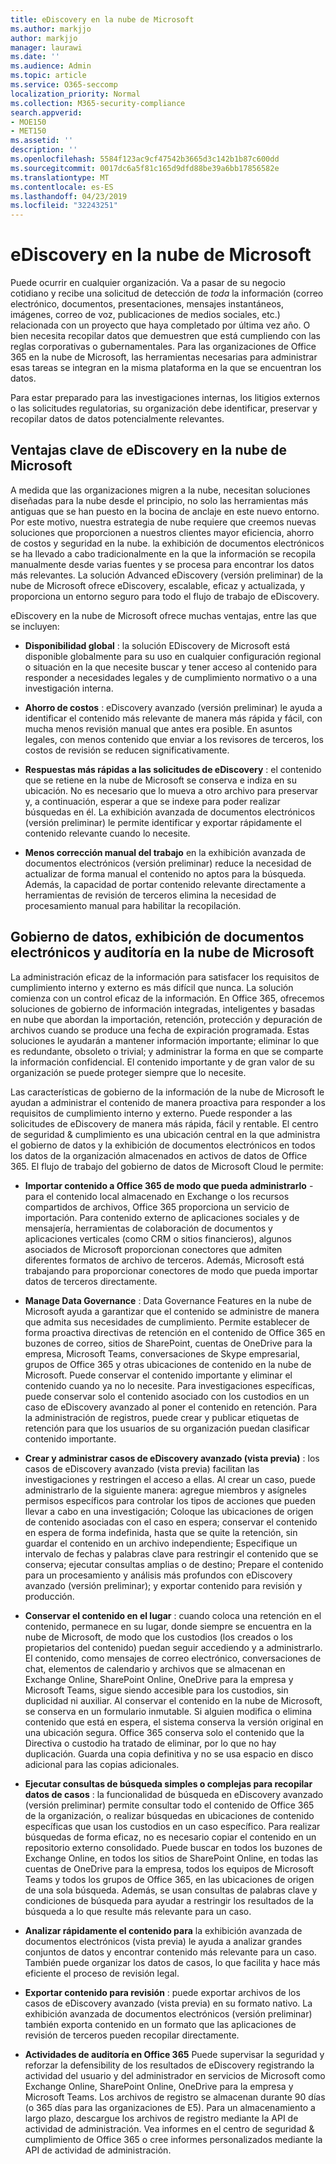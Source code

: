```yaml
---
title: eDiscovery en la nube de Microsoft
ms.author: markjjo
author: markjjo
manager: laurawi
ms.date: ''
ms.audience: Admin
ms.topic: article
ms.service: O365-seccomp
localization_priority: Normal
ms.collection: M365-security-compliance
search.appverid:
- MOE150
- MET150
ms.assetid: ''
description: ''
ms.openlocfilehash: 5584f123ac9cf47542b3665d3c142b1b87c600dd
ms.sourcegitcommit: 0017dc6a5f81c165d9dfd88be39a6bb17856582e
ms.translationtype: MT
ms.contentlocale: es-ES
ms.lasthandoff: 04/23/2019
ms.locfileid: "32243251"
---
```

# <a name="ediscovery-in-the-microsoft-cloud"></a>eDiscovery en la nube de Microsoft

Puede ocurrir en cualquier organización. Va a pasar de su negocio cotidiano y recibe una solicitud de detección de *toda* la información (correo electrónico, documentos, presentaciones, mensajes instantáneos, imágenes, correo de voz, publicaciones de medios sociales, etc.) relacionada con un proyecto que haya completado por última vez año. O bien necesita recopilar datos que demuestren que está cumpliendo con las reglas corporativas o gubernamentales. Para las organizaciones de Office 365 en la nube de Microsoft, las herramientas necesarias para administrar esas tareas se integran en la misma plataforma en la que se encuentran los datos.

Para estar preparado para las investigaciones internas, los litigios externos o las solicitudes regulatorias, su organización debe identificar, preservar y recopilar datos de datos potencialmente relevantes.


## <a name="key-benefits-of-ediscovery-in-the-microsoft-cloud"></a>Ventajas clave de eDiscovery en la nube de Microsoft

A medida que las organizaciones migren a la nube, necesitan soluciones diseñadas para la nube desde el principio, no solo las herramientas más antiguas que se han puesto en la bocina de anclaje en este nuevo entorno. Por este motivo, nuestra estrategia de nube requiere que creemos nuevas soluciones que proporcionen a nuestros clientes mayor eficiencia, ahorro de costos y seguridad en la nube. la exhibición de documentos electrónicos se ha llevado a cabo tradicionalmente en la que la información se recopila manualmente desde varias fuentes y se procesa para encontrar los datos más relevantes. La solución Advanced eDiscovery (versión preliminar) de la nube de Microsoft ofrece eDiscovery, escalable, eficaz y actualizada, y proporciona un entorno seguro para todo el flujo de trabajo de eDiscovery.

eDiscovery en la nube de Microsoft ofrece muchas ventajas, entre las que se incluyen:

- **Disponibilidad global** : la solución EDiscovery de Microsoft está disponible globalmente para su uso en cualquier configuración regional o situación en la que necesite buscar y tener acceso al contenido para responder a necesidades legales y de cumplimiento normativo o a una investigación interna.

- **Ahorro de costos** : eDiscovery avanzado (versión preliminar) le ayuda a identificar el contenido más relevante de manera más rápida y fácil, con mucha menos revisión manual que antes era posible. En asuntos legales, con menos contenido que enviar a los revisores de terceros, los costos de revisión se reducen significativamente.

- **Respuestas más rápidas a las solicitudes de eDiscovery** : el contenido que se retiene en la nube de Microsoft se conserva e indiza en su ubicación. No es necesario que lo mueva a otro archivo para preservar y, a continuación, esperar a que se indexe para poder realizar búsquedas en él. La exhibición avanzada de documentos electrónicos (versión preliminar) le permite identificar y exportar rápidamente el contenido relevante cuando lo necesite.

- **Menos corrección manual del trabajo** en la exhibición avanzada de documentos electrónicos (versión preliminar) reduce la necesidad de actualizar de forma manual el contenido no aptos para la búsqueda. Además, la capacidad de portar contenido relevante directamente a herramientas de revisión de terceros elimina la necesidad de procesamiento manual para habilitar la recopilación.

## <a name="data-governance-ediscovery-and-audting-in-the-microsoft-cloud"></a>Gobierno de datos, exhibición de documentos electrónicos y auditoría en la nube de Microsoft

La administración eficaz de la información para satisfacer los requisitos de cumplimiento interno y externo es más difícil que nunca. La solución comienza con un control eficaz de la información. En Office 365, ofrecemos soluciones de gobierno de información integradas, inteligentes y basadas en nube que abordan la importación, retención, protección y depuración de archivos cuando se produce una fecha de expiración programada. Estas soluciones le ayudarán a mantener información importante; eliminar lo que es redundante, obsoleto o trivial; y administrar la forma en que se comparte la información confidencial. El contenido importante y de gran valor de su organización se puede proteger siempre que lo necesite.

Las características de gobierno de la información de la nube de Microsoft le ayudan a administrar el contenido de manera proactiva para responder a los requisitos de cumplimiento interno y externo. Puede responder a las solicitudes de eDiscovery de manera más rápida, fácil y rentable. El centro de seguridad & cumplimiento es una ubicación central en la que administra el gobierno de datos y la exhibición de documentos electrónicos en todos los datos de la organización almacenados en activos de datos de Office 365. El flujo de trabajo del gobierno de datos de Microsoft Cloud le permite:

- **Importar contenido a Office 365 de modo que pueda administrarlo** -para el contenido local almacenado en Exchange o los recursos compartidos de archivos, Office 365 proporciona un servicio de importación. Para contenido externo de aplicaciones sociales y de mensajería, herramientas de colaboración de documentos y aplicaciones verticales (como CRM o sitios financieros), algunos asociados de Microsoft proporcionan conectores que admiten diferentes formatos de archivo de terceros. Además, Microsoft está trabajando para proporcionar conectores de modo que pueda importar datos de terceros directamente.

- **Manage Data Governance** : Data Governance Features en la nube de Microsoft ayuda a garantizar que el contenido se administre de manera que admita sus necesidades de cumplimiento. Permite establecer de forma proactiva directivas de retención en el contenido de Office 365 en buzones de correo, sitios de SharePoint, cuentas de OneDrive para la empresa, Microsoft Teams, conversaciones de Skype empresarial, grupos de Office 365 y otras ubicaciones de contenido en la nube de Microsoft. Puede conservar el contenido importante y eliminar el contenido cuando ya no lo necesite. Para investigaciones específicas, puede conservar solo el contenido asociado con los custodios en un caso de eDiscovery avanzado al poner el contenido en retención. Para la administración de registros, puede crear y publicar etiquetas de retención para que los usuarios de su organización puedan clasificar contenido importante.
 
- **Crear y administrar casos de eDiscovery avanzado (vista previa)** : los casos de eDiscovery avanzado (vista previa) facilitan las investigaciones y restringen el acceso a ellas. Al crear un caso, puede administrarlo de la siguiente manera: agregue miembros y asígneles permisos específicos para controlar los tipos de acciones que pueden llevar a cabo en una investigación; Coloque las ubicaciones de origen de contenido asociadas con el caso en espera; conservar el contenido en espera de forma indefinida, hasta que se quite la retención, sin guardar el contenido en un archivo independiente; Especifique un intervalo de fechas y palabras clave para restringir el contenido que se conserva; ejecutar consultas amplias o de destino; Prepare el contenido para un procesamiento y análisis más profundos con eDiscovery avanzado (versión preliminar); y exportar contenido para revisión y producción.

- **Conservar el contenido en el lugar** : cuando coloca una retención en el contenido, permanece en su lugar, donde siempre se encuentra en la nube de Microsoft, de modo que los custodios (los creados o los propietarios del contenido) puedan seguir accediendo y a administrarlo. El contenido, como mensajes de correo electrónico, conversaciones de chat, elementos de calendario y archivos que se almacenan en Exchange Online, SharePoint Online, OneDrive para la empresa y Microsoft Teams, sigue siendo accesible para los custodios, sin duplicidad ni auxiliar. Al conservar el contenido en la nube de Microsoft, se conserva en un formulario inmutable. Si alguien modifica o elimina contenido que está en espera, el sistema conserva la versión original en una ubicación segura. Office 365 conserva solo el contenido que la Directiva o custodio ha tratado de eliminar, por lo que no hay duplicación. Guarda una copia definitiva y no se usa espacio en disco adicional para las copias adicionales. 

- **Ejecutar consultas de búsqueda simples o complejas para recopilar datos de casos** : la funcionalidad de búsqueda en eDiscovery avanzado (versión preliminar) permite consultar todo el contenido de Office 365 de la organización, o realizar búsquedas en ubicaciones de contenido específicas que usan los custodios en un caso específico. Para realizar búsquedas de forma eficaz, no es necesario copiar el contenido en un repositorio externo consolidado. Puede buscar en todos los buzones de Exchange Online, en todos los sitios de SharePoint Online, en todas las cuentas de OneDrive para la empresa, todos los equipos de Microsoft Teams y todos los grupos de Office 365, en las ubicaciones de origen de una sola búsqueda. Además, se usan consultas de palabras clave y condiciones de búsqueda para ayudar a restringir los resultados de la búsqueda a lo que resulte más relevante para un caso.

- **Analizar rápidamente el contenido para** la exhibición avanzada de documentos electrónicos (vista previa) le ayuda a analizar grandes conjuntos de datos y encontrar contenido más relevante para un caso. También puede organizar los datos de casos, lo que facilita y hace más eficiente el proceso de revisión legal.

- **Exportar contenido para revisión** : puede exportar archivos de los casos de eDiscovery avanzado (vista previa) en su formato nativo. La exhibición avanzada de documentos electrónicos (versión preliminar) también exporta contenido en un formato que las aplicaciones de revisión de terceros pueden recopilar directamente.
    
- **Actividades de auditoría en Office 365** Puede supervisar la seguridad y reforzar la defensibility de los resultados de eDiscovery registrando la actividad del usuario y del administrador en servicios de Microsoft como Exchange Online, SharePoint Online, OneDrive para la empresa y Microsoft Teams. Los archivos de registro se almacenan durante 90 días (o 365 días para las organizaciones de E5). Para un almacenamiento a largo plazo, descargue los archivos de registro mediante la API de actividad de administración. Vea informes en el centro de seguridad & cumplimiento de Office 365 o cree informes personalizados mediante la API de actividad de administración.
